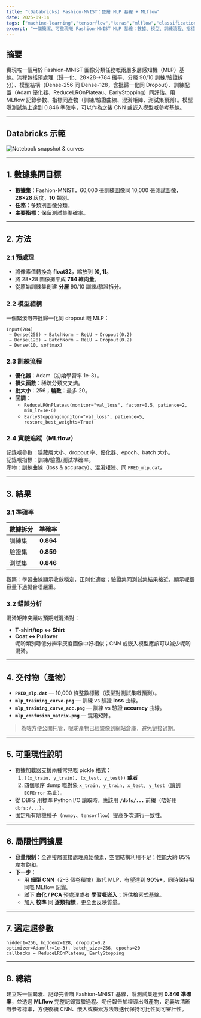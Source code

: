 ```yaml
---
title: "(Databricks) Fashion-MNIST：雙層 MLP 基線 + MLflow"
date: 2025-09-14
tags: ["machine-learning","tensorflow","keras","mlflow","classification","mnist"]
excerpt: "一個簡潔、可重現嘅 Fashion-MNIST MLP 基線：數據、模型、訓練流程、指標、錯誤分析同交付物。"
---
```


## 摘要
實現咗一個用於 Fashion-MNIST 圖像分類任務嘅兩層多層感知機（MLP）基線。流程包括預處理（歸一化、28×28→784 攤平、分層 90/10 訓練/驗證拆分）、模型結構（Dense-256 同 Dense-128，含批歸一化同 Dropout）、訓練配置（Adam 優化器、ReduceLROnPlateau、EarlyStopping）同評估。用 MLflow 記錄參數、指標同產物（訓練/驗證曲線、混淆矩陣、測試集預測）。模型喺測試集上達到 0.846 準確率，可以作為之後 CNN 或嵌入模型嘅參考基線。

---

## Databricks 示範

![Notebook snapshot & curves](/images/projects/project4/1.png)

---

## 1. 數據集同目標
- **數據集**：Fashion-MNIST，60,000 張訓練圖像同 10,000 張測試圖像，**28×28** 灰度，**10** 類別。  
- **任務**：多類別圖像分類。  
- **主要指標**：保留測試集準確率。

---

## 2. 方法

### 2.1 預處理
- 將像素值轉換為 **float32**，縮放到 **[0, 1]**。  
- 將 28×28 圖像攤平成 **784 維向量**。  
- 從原始訓練集創建 **分層** 90/10 訓練/驗證拆分。

### 2.2 模型結構
一個緊湊嘅帶批歸一化同 dropout 嘅 MLP：
    
    Input(784)
     → Dense(256) → BatchNorm → ReLU → Dropout(0.2)
     → Dense(128) → BatchNorm → ReLU → Dropout(0.2)
     → Dense(10, softmax)

### 2.3 訓練流程
- **優化器**：Adam（初始學習率 1e-3）。  
- **損失函數**：稀疏分類交叉熵。  
- **批大小**：256；**輪數**：最多 20。  
- **回調**：  
    - `ReduceLROnPlateau(monitor="val_loss", factor=0.5, patience=2, min_lr=1e-6)`  
    - `EarlyStopping(monitor="val_loss", patience=5, restore_best_weights=True)`

### 2.4 實驗追蹤（MLflow）
記錄嘅參數：隱藏層大小、dropout 率、優化器、epoch、batch 大小。  
記錄嘅指標：訓練/驗證/測試準確率。  
產物：訓練曲線（loss & accuracy）、混淆矩陣、同 `PRED_mlp.dat`。

---

## 3. 結果

### 3.1 準確率
| 數據拆分 | 準確率 |
|:--|:--:|
| 訓練集 | **0.864** |
| 驗證集 | **0.859** |
| 測試集 | **0.846** |

觀察：學習曲線顯示收斂穩定，正則化適度；驗證集同測試集結果接近，顯示呢個容量下過擬合唔嚴重。

### 3.2 錯誤分析
混淆矩陣突顯咗預期嘅混淆對：
- **T-shirt/top ↔ Shirt**
- **Coat ↔ Pullover**  
呢啲類別喺低分辨率灰度圖像中好相似；CNN 或嵌入模型應該可以減少呢啲混淆。

---

## 4. 交付物（產物）
- **`PRED_mlp.dat`** — 10,000 條整數標籤（模型對測試集嘅預測）。  
- **`mlp_training_curve.png`** — 訓練 vs 驗證 **loss** 曲線。  
- **`mlp_training_curve_acc.png`** — 訓練 vs 驗證 **accuracy** 曲線。  
- **`mlp_confusion_matrix.png`** — 混淆矩陣。  

> 為咗方便公開托管，呢啲產物已經鏡像到網站倉庫，避免鏈接過期。

---

## 5. 可重現性說明
- 數據加載器支援兩種常見嘅 pickle 格式：  
  1) `((x_train, y_train), (x_test, y_test))` **或者**  
  2) 四個順序 dump 嘅對象 `x_train, y_train, x_test, y_test`（讀到 `EOFError` 為止）。  
- 從 DBFS 用標準 Python I/O 讀取時，應該用 **`/dbfs/...`** 前綴（唔好用 `dbfs:/...`）。  
- 固定所有隨機種子（`numpy`、`tensorflow`）提高多次運行一致性。

---

## 6. 局限性同擴展
- **容量限制**：全連接層直接處理原始像素，空間結構利用不足；性能大約 85% 左右飽和。  
- **下一步**：  
  - 用 **細型 CNN**（2–3 個卷積塊）取代 MLP，有望達到 **90%+**，同時保持相同嘅 MLflow 記錄。  
  - 試下 **白化 / PCA** 預處理或者 **學習嘅嵌入**；評估檢索式基線。  
  - 加入 **校準** 同 **逐類指標**，更全面反映質量。

---

## 7. 選定超參數
    
    hidden1=256, hidden2=128, dropout=0.2
    optimizer=Adam(lr=1e-3), batch_size=256, epochs=20
    callbacks = ReduceLROnPlateau, EarlyStopping

---

## 8. 總結
建立咗一個緊湊、記錄完善嘅 Fashion-MNIST 基線，喺測試集達到 **0.846 準確率**，並透過 **MLflow** 完整記錄實驗過程。呢份報告加埋導出嘅產物，定義咗清晰嘅參考標準，方便後續 CNN、嵌入或檢索方法嘅迭代保持可比性同可審計性。
